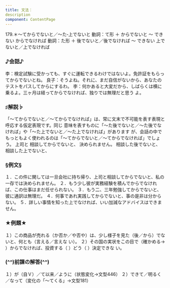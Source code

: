 ```yaml
---
title: 文法：
description
component: ContentPage
---
```



179.＊～てからでないと／～た‐上でないと
動詞：て形 ＋ からでないと ～ できない
からでなければ
動詞：た形 ＋ 後でないと／後でなければ ～ できない 上でないと／上でなければ
### ♪会話♪
李：検定試験に受かっても、すぐに運転できるわけではないよ。免許証をもらってからでないとね。 良子：そうよね。それに、まだ自信がないから、あなたのテストをパスしてからにするわ。
李：何かあると大変だから、しばらくは横に乗るよ。三ヶ月は経ってからでなければ、独りでは無理だと思う
よ。
### ♯解説♭
「～てからでないと／～てからでなければ」は、常に文末で不可能を表す表現と呼応する仮定表現です。同じ 意味を表すものに「～た後でないと／～た後でなければ」や「～た上でないと／～た上でなければ」があります が、会話の中でもっともよく使われるのは「～てからでないと／～てからでなければ」でしょう。
上司と 相談してからでないと、 決められません。 相談した後でないと、 相談した上でないと、
### §例文§
１．この件に関しては一旦会社に持ち帰り、上司と相談してからでないと、私の一存では決められません。
２．もう少し彼が実務経験を積んでからでなければ、この仕事はまだ任せられない。
３．もう二、三年勉強してからでないと、彼に通訳は無理だ。
４．何事であれ実践してからでないと、事の是非は分からない。
５．詳しい事情を知った上でなければ、いい加減なアドバイスはできません。
### ★例題★
１）この商品が売れる（か否か／や否や）は、少し様子を見た（後／から）でないと、何とも（言える／言えな い）。
２）その国の実状をこの目で（確かめる→ ）からでなければ、投資する（ ）どう（ ）決定できな
い。
### (^^)前課の解答(^^)
１）が（自Ｖ）／て以来／ように（状態変化→文型446）
２）できて／明るく／なって（変化の「～てくる」→文型181）
